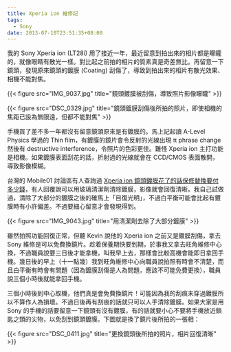 ```yaml
---
title: Xperia ion 維修記
tags:
  - Sony
date: 2013-07-10T23:51:35+08:00
---
```


我的 Sony Xperia ion (LT28i) 用了接近一年，最近留意到拍出來的相片都是矇矓的，就像眼睛有散光一樣。對比起之前拍的相片的質素真是奇差無比。再留意一下鏡頭，發現原來鏡頭的鍍膜 (Coating) 刮傷了，導致到拍出來的相片有散光效果、相機不能對焦。

{{< figure src="IMG_9037.jpg" title="鏡頭鍍膜被刮傷，導致照片影像矇矓" >}}

<!--more-->

{{< figure src="DSC_0329.jpg" title="鏡頭鍍膜刮傷後所拍的照片，即使相機的焦距已設為無限遠，但都不能對焦" >}}

手機買了差不多一年都沒有留意鏡頭原來是有鍍膜的。馬上記起讀 A-Level Physics 學過的 Thin film，有鍍膜的鏡片會令反射的光線出現 π phrase change 然後有 destructive interference，令照片的色彩更佳。難怪 Xperia ion 主打功能是相機。如果鍍膜表面刮花的話，折射過的光線就會在 CCD/CMOS 表面散開，導致影像模糊。

台灣的 Mobile01 討論區有人查詢過 [Xperia ion 鏡頭鍍膜花了的話保修替換要付多少錢](http://www.mobile01.com/topicdetail.php?f=569&amp;t=3421027)，有人回覆說可以用玻璃清潔劑清除鍍膜，影像就會回復清晰。我自己試做過，清除了大部分的鍍膜之後的確馬上「目復光明」，不過白平衡可能會比起有鍍膜時有小許偏差。不過要細心留意才會發現得到。

{{< figure src="IMG_9043.jpg" title="用清潔劑去除了大部分鍍膜" >}}

雖然拍照功能回復正常，但聽 Kevin 說他的 Xperia ion 之前又是鍍膜刮傷，拿去 Sony 維修是可以免費換鏡片。趁着保養期快要到期，於事我又拿去旺角維修中心換，不過職員說要三日後才能拿機，叫我早上去，那樣會比較高機會能即日拿回手機。幾日後的早上（十一點幾）我到旺角維修中心向職員說拍照有時會不清楚，而且白平衡有時會有問題（因為鍍膜刮傷是人為問題，應該不可能免費更換），職員說三個小時後就能拿回手機。

三個小時後到中心取機，他們真是會免費換鏡片！可能因為我的刮痕未穿過鍍膜所以不算作人為損壞。不過日後再有刮痕的話就只可以人手清除鍍膜。如果大家是用 Sony 的手機的話要留意一下鏡頭有沒有鍍膜，有的話就要小心不要將手機放近鎖匙之類的尖物，以免刮到鏡頭鍍膜。下圖就是換了鏡片後所拍的一張相：

{{< figure src="DSC_0411.jpg" title="更換鏡頭後所拍的照片，相片回復清晰" >}}
